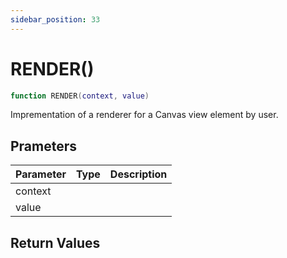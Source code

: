 ```yaml
---
sidebar_position: 33
---
```


# RENDER()
```lua
function RENDER(context, value)
```
Imprementation of a renderer for a Canvas view element by user.


## Prameters
|Parameter|Type|Description|
|-|-|-|
|context|||
|value|||


## Return Values
